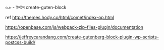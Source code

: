 ৩.৮ - ইন্সটল create-guten-block



ref http://themes.hody.co/html/comet/index-op.html


https://openbase.com/js/webpack-zip-files-plugin/documentation


https://jeffreycarandang.com/create-gutenberg-block-plugin-wp-scripts-postcss-build/

